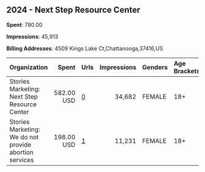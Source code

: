 ## 2024 - Next Step Resource Center 
**Spent**: 780.00

**Impressions**: 45,913

**Billing Addresses**: 4509 Kings Lake Ct,Chattanooga,37416,US

|Organization|Spent|Urls|Impressions|Genders|Age Brackets|Country Codes|
|:---|---:|:---|---:|:---|:---|:---|
|Stories Marketing: Next Step Resource Center|582.00 USD|[0](https://www.snap.com/political-ads/asset/85536d4cd56bac514f2bb78030fe78972fab21dbc35482e1a23dbce90f807a8d?mediaType=mp4)|34,682|FEMALE|18+|united states|
|Stories Marketing: We do not provide abortion services|198.00 USD|[1](https://www.snap.com/political-ads/asset/3d978a89ba69bddc20172c7452536e5438fb60bba50043d1d9d42c102b0678d7?mediaType=mp4)|11,231|FEMALE|18+|united states|
